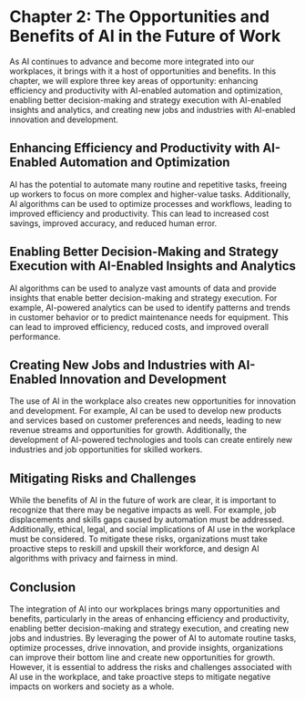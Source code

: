 Chapter 2: The Opportunities and Benefits of AI in the Future of Work
=====================================================================

As AI continues to advance and become more integrated into our workplaces, it brings with it a host of opportunities and benefits. In this chapter, we will explore three key areas of opportunity: enhancing efficiency and productivity with AI-enabled automation and optimization, enabling better decision-making and strategy execution with AI-enabled insights and analytics, and creating new jobs and industries with AI-enabled innovation and development.

Enhancing Efficiency and Productivity with AI-Enabled Automation and Optimization
---------------------------------------------------------------------------------

AI has the potential to automate many routine and repetitive tasks, freeing up workers to focus on more complex and higher-value tasks. Additionally, AI algorithms can be used to optimize processes and workflows, leading to improved efficiency and productivity. This can lead to increased cost savings, improved accuracy, and reduced human error.

Enabling Better Decision-Making and Strategy Execution with AI-Enabled Insights and Analytics
---------------------------------------------------------------------------------------------

AI algorithms can be used to analyze vast amounts of data and provide insights that enable better decision-making and strategy execution. For example, AI-powered analytics can be used to identify patterns and trends in customer behavior or to predict maintenance needs for equipment. This can lead to improved efficiency, reduced costs, and improved overall performance.

Creating New Jobs and Industries with AI-Enabled Innovation and Development
---------------------------------------------------------------------------

The use of AI in the workplace also creates new opportunities for innovation and development. For example, AI can be used to develop new products and services based on customer preferences and needs, leading to new revenue streams and opportunities for growth. Additionally, the development of AI-powered technologies and tools can create entirely new industries and job opportunities for skilled workers.

Mitigating Risks and Challenges
-------------------------------

While the benefits of AI in the future of work are clear, it is important to recognize that there may be negative impacts as well. For example, job displacements and skills gaps caused by automation must be addressed. Additionally, ethical, legal, and social implications of AI use in the workplace must be considered. To mitigate these risks, organizations must take proactive steps to reskill and upskill their workforce, and design AI algorithms with privacy and fairness in mind.

Conclusion
----------

The integration of AI into our workplaces brings many opportunities and benefits, particularly in the areas of enhancing efficiency and productivity, enabling better decision-making and strategy execution, and creating new jobs and industries. By leveraging the power of AI to automate routine tasks, optimize processes, drive innovation, and provide insights, organizations can improve their bottom line and create new opportunities for growth. However, it is essential to address the risks and challenges associated with AI use in the workplace, and take proactive steps to mitigate negative impacts on workers and society as a whole.
